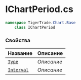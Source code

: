 
# IChartPeriod.cs
```csharp
namespace TigerTrade.Chart.Base  
    class IChartPeriod
```

### Свойства
| Название | Описание |
| --- | --- |
| [`Type`](./Свойства/Type.md) | *Описание* |
| [`Interval`](./Свойства/Interval.md) | *Описание* |
